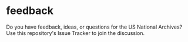 feedback
========


Do you have feedback, ideas, or questions for the US National Archives? Use this repository's Issue Tracker to join the discussion.
